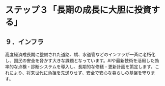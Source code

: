 # ステップ３「長期の成長に大胆に投資する」

## ９．インフラ

高度経済成長期に整備された道路、橋、水道管などのインフラが一斉に老朽化し、国民の安全を脅かす大きな課題となっています。AIや最新技術を活用した効率的な点検・診断システムを導入し、長期的な修繕・更新計画を策定します。これにより、将来世代に負担を先送りせず、安全で安心な暮らしの基盤を守ります。